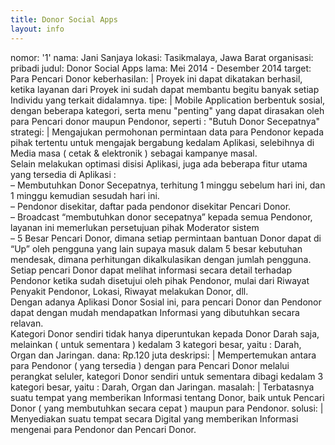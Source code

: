 ```yaml
---
title: Donor Social Apps
layout: info
---
```


  nomor: '1'
  nama: Jani Sanjaya
  lokasi: Tasikmalaya, Jawa Barat
  organisasi: pribadi
  judul: Donor Social Apps
  lama: Mei 2014 - Desember 2014
  target: Para Pencari Donor
  keberhasilan: |
      Proyek ini dapat dikatakan berhasil, ketika layanan dari Proyek ini sudah dapat membantu begitu banyak setiap Individu yang terkait didalamnya.
  tipe: |
      Mobile Application berbentuk sosial, dengan beberapa kategori, serta menu "penting" yang dapat dirasakan oleh para Pencari donor maupun Pendonor, seperti : "Butuh Donor Secepatnya"
  strategi: |
      Mengajukan permohonan permintaan data para Pendonor kepada pihak tertentu untuk mengajak bergabung kedalam Aplikasi, selebihnya di Media masa ( cetak & elektronik ) sebagai kampanye masal.</br>
      Selain melakukan optimasi disisi Aplikasi, juga ada beberapa fitur utama yang tersedia di Aplikasi :</br>
      – Membutuhkan Donor Secepatnya, terhitung 1 minggu sebelum hari ini, dan 1 minggu kemudian sesudah hari ini.</br>
      – Pendonor disekitar, daftar pada pendonor disekitar Pencari Donor.</br>
      – Broadcast “membutuhkan donor secepatnya” kepada semua Pendonor, layanan ini memerlukan persetujuan pihak Moderator sistem</br>
      – 5 Besar Pencari Donor, dimana setiap permintaan bantuan Donor dapat di “Up” oleh pengguna yang lain supaya masuk dalam 5 besar kebutuhan mendesak, dimana perhitungan dikalkulasikan dengan jumlah pengguna.</br>
      Setiap pencari Donor dapat melihat informasi secara detail terhadap Pendonor ketika sudah disetujui oleh pihak Pendonor, mulai dari Riwayat Penyakit Pendonor, Lokasi, Riwayat melakukan Donor, dll.</br>
      Dengan adanya Aplikasi Donor Sosial ini, para pencari Donor dan Pendonor dapat dengan mudah mendapatkan Informasi yang dibutuhkan secara relavan.</br>
      Kategori Donor sendiri tidak hanya diperuntukan kepada Donor Darah saja, melainkan ( untuk sementara ) kedalam 3 kategori besar, yaitu : Darah, Organ dan Jaringan.
  dana: Rp.120 juta
  deskripsi: |
      Mempertemukan antara para Pendonor ( yang tersedia ) dengan para Pencari Donor melalui perangkat seluler, kategori Donor sendiri untuk sementara dibagi kedalam 3 kategori besar, yaitu : Darah, Organ dan Jaringan.
  masalah: |
      Terbatasnya suatu tempat yang memberikan Informasi tentang Donor, baik untuk Pencari Donor ( yang membutuhkan secara cepat ) maupun para Pendonor.
  solusi: |
      Menyediakan suatu tempat secara Digital yang memberikan Informasi mengenai para Pendonor dan Pencari Donor.
